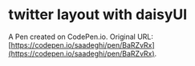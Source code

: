 # twitter layout with daisyUI

A Pen created on CodePen.io. Original URL: [https://codepen.io/saadeghi/pen/BaRZvRx](https://codepen.io/saadeghi/pen/BaRZvRx).

